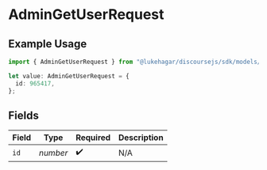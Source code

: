 # AdminGetUserRequest

## Example Usage

```typescript
import { AdminGetUserRequest } from "@lukehagar/discoursejs/sdk/models/operations";

let value: AdminGetUserRequest = {
  id: 965417,
};
```

## Fields

| Field              | Type               | Required           | Description        |
| ------------------ | ------------------ | ------------------ | ------------------ |
| `id`               | *number*           | :heavy_check_mark: | N/A                |